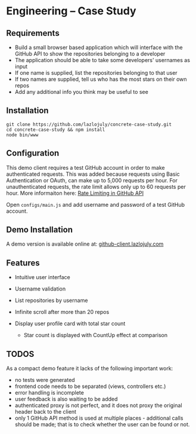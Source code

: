 # Engineering – Case Study

## Requirements

* Build a small browser based application which will interface with the GitHub
API to show the repositories belonging to a developer
* The application should be able to take some developers' usernames as input
* If one name is supplied, list the repositories belonging to that user
* If two names are supplied, tell us who has the most stars on their own repos
* Add any additional info you think may be useful to see

## Installation

```
git clone https://github.com/lazlojuly/concrete-case-study.git
cd concrete-case-study && npm install
node bin/www
```


## Configuration

This demo client requires a test GitHub account in order to make authenticated
requests. This was added because requests using Basic Authentication or OAuth, 
can make up to 5,000 requests per hour. For unauthenticated requests, the rate 
limit allows only up to 60 requests per hour. 
More informaiton here: [Rate Limiting in GitHub API](https://developer.github.com/v3/#rate-limiting)

Open ```configs/main.js``` and add username and password of a test GitHub account.


## Demo Installation

A demo version is available online at: [github-client.lazlojuly.com](http://github-client.lazlojuly.com)



## Features

* Intuitive user interface

* Username validation

* List repositories by username
 * Infinite scroll after more than 20 repos

* Display user profile card with total star count
  * Star count is displayed with CountUp effect at comparison


## TODOS

As a compact demo feature it lacks of the following important work:

* no tests were generated
* frontend code needs to be separated (views, controllers etc.)
* error handling is incomplete
* user feedback is also waiting to be added
* authenticated proxy is not perfect, and it does not proxy the original header back to the client
* only 1 GitHub API method is used at multiple places -
additional calls should be made; that is to check whether the user can be found or not. 
